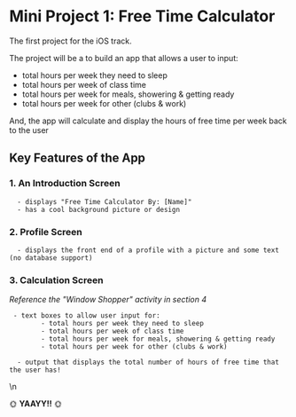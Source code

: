# Mini Project 1: Free Time Calculator
The first project for the iOS track. 

The project will be a to build an app that allows a user to input:
- total hours per week they need to sleep
- total hours per week of class time
- total hours per week for meals, showering & getting ready
- total hours per week for other (clubs & work)

 And, the app will calculate and display the hours of free time per week back to the user


## Key Features of the App
### 1. An Introduction Screen 
      - displays "Free Time Calculator By: [Name]"
      - has a cool background picture or design
      
### 2. Profile Screen
      - displays the front end of a profile with a picture and some text (no database support)
 
### 3. Calculation Screen 
*Reference the "Window Shopper" activity in section 4*
     
     - text boxes to allow user input for:
            - total hours per week they need to sleep
            - total hours per week of class time
            - total hours per week for meals, showering & getting ready
            - total hours per week for other (clubs & work)
            
      - output that displays the total number of hours of free time that the user has!
      
      
      




\n

 :sun_with_face: **YAAYY!!** :sun_with_face:
